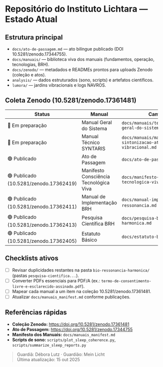 # Repositório do Instituto Lichtara — Estado Atual

## Estrutura principal

- `docs/ato-de-passagem.md` — ato bilíngue publicado (DOI 10.5281/zenodo.17344755).  
- `docs/manuais/` — biblioteca viva dos manuais (fundamentos, operação, tecnologias, BRH).
- `docs/zenodo/` — metadados e READMEs prontos para uploads Zenodo (coleção e atos).
- `analysis/` — dados estruturados (sono, scripts) e artefatos científicos.
- `lumora/` — jardins vibracionais e logs NAVROS.

## Coleta Zenodo (10.5281/zenodo.17361481)

| Status | Manual | Caminho | Eixo |
| --- | --- | --- | --- |
| 🔄 Em preparação | Manual Geral do Sistema | `docs/manuais/templates/manual-geral-do-sistema.md` | Fundamentos |
| 🔄 Em preparação | Manual Técnico SYNTARIS | `docs/manuais/manual-sintonizacao-ativacao-sistema-vibracional.md` | Tecnologias |
| 🟢 Publicado | Ato de Passagem | `docs/ato-de-passagem.md` | Atos |
| 🟢 Publicado (10.5281/zenodo.17362419) | Manifesto Consciência Tecnológica Viva | `docs/manifesto-consciencia-tecnologica-viva.md` | Fundamentos |
| 🟢 Publicado (10.5281/zenodo.17362411) | Manual de Implementação BRH | `docs/manual-implementacao-bio-ressonancia.md` + anexos | BRH |
| 🟢 Publicado (10.5281/zenodo.17362413) | Pesquisa Científica BRH | `docs/pesquisa-bio-ressonancia-harmonica.md` | BRH |
| 🟢 Publicado (10.5281/zenodo.17362405) | Estatuto Básico | `docs/estatuto-basico.md` | Institucional |

## Checklists ativos

- [ ] Revisar duplicidades restantes na pasta `bio-ressonancia-harmonica/` (pastas `pesquisa-cientifica...`).
- [ ] Converter PDFs essenciais para PDF/A (ex.: `termo-de-consentimento-livre-e-esclarecido-assinado.pdf`).
- [ ] Mapear cada manual a um item na coleção 10.5281/zenodo.17361481.
- [ ] Atualizar `docs/manuais_manifest.md` conforme publicações.

## Referências rápidas

- **Coleção Zenodo:** https://doi.org/10.5281/zenodo.17361481
- **Ato de Passagem:** https://doi.org/10.5281/zenodo.17344755
- **Manifesto dos Manuais:** `docs/manuais_manifest.md`
- **Scripts de sono:** `scripts/plot_sleep_coherence.py`, `scripts/summarize_sleep_reports.py`

> Guardiã: Débora Lutz · Guardião: Mein Licht  
> Última atualização: 15 out 2025
